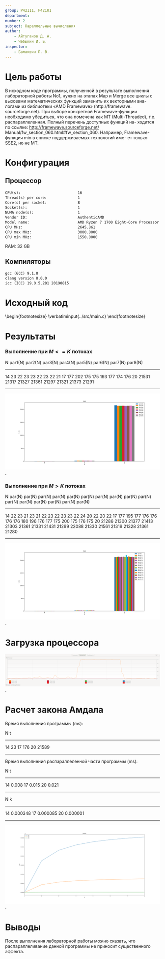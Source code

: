 ```yaml
---
group: P42111, P42101
department:
number: 2
subject: Параллельные вычисления
author:
    - Айтуганов Д. А.
    - Чебыкин И. Б.
inspector:
    - Балакшин П. В.
---
```


# Цель работы

В исходном коде программы, полученной в результате выполнения
лабораторной работы No1, нужно на этапах Map и Merge все циклы
с вызовами математических функций заменить их векторными ана-
логами из библиотеки «AMD Framewave» (http://framewave.
sourceforge.net). При выборе конкретной Framewave-функции
необходимо убедиться, что она помечена как MT (Multi-Threaded),
т.е. распараллеленная. Полный перечень доступных функций на-
ходится по ссылке: http://framewave.sourceforge.net/
Manual/fw_section_060.html#fw_section_060. Например,
Framewave-функция min в списке поддерживаемых технологий име-
ет только SSE2, но не MT.

# Конфигурация

## Процессор

```
CPU(s):                          16
Thread(s) per core:              1
Core(s) per socket:              8
Socket(s):                       1
NUMA node(s):                    1
Vendor ID:                       AuthenticAMD
Model name:                      AMD Ryzen 7 1700 Eight-Core Processor
CPU MHz:                         2645.861
CPU max MHz:                     3000.0000
CPU min MHz:                     1550.0000
```

RAM: 32 GB

## Компиляторы

```
gcc (GCC) 9.1.0
clang version 8.0.0
icc (ICC) 19.0.5.281 20190815
```

# Исходный код

\begin{footnotesize}
\verbatiminput{../src/main.c}
\end{footnotesize}

# Результаты

### Выполнение при $M <= K$ потоках

N   par1(N)  par2(N)  par3(N)  par4(N)  par5(N)  par6(N)  par7(N)  par8(N)
--  -------  -------  -------  -------  -------  -------  -------  ----------
14  23       22       23       23       22       23       22       21
17  177      202      175      175      193      177      174      176
20  21531    21317    21327    21361    21297    21321    21373    21291
--  -------  -------  -------  -------  -------  -------  -------  ----------

![.](8-threads.png)
.

### Выполнение при $M > K$ потоках

N   par(N)  par(N)  par(N)  par(N)  par(N)  par(N)  par(N)  par(N)  par(N)  par(N)  par(N)  par(N)  par(N)  par(N)  par(N)  par(N)
--  ------  ------  ------  ------  ------  ------  ------  ------  ------  ------  ------  ------  ------  ------  ------  ------
14  22      23      21      23      21      22      23      22      23      23      22      24      20      22      20      22
17  177     195     177     176     176     176     176     180     196     176     177     175     200     175     176     175
20  21286   21300   21377   21413   21303   21361   21331   21431   21299   22088   21330   21561   21319   21328   21361   21280
--  ------  ------  ------  ------  ------  ------  ------  ------  ------  ------  ------  ------  ------  ------  ------  ------

![.](16-threads.png)
.

# Загрузка процессора

![.](load.png)
.

# Расчет закона Амдала

Время выполнения программы (ms):

N  t
-- ------
14 23
17 176
20 21589
-- ------

Время выполнения распараллеленной части программы (ms):

N  t
-- ------
14 0.008
17 0.015
20 0.021
-- ------

N  k
-- --------
14 0.000348
17 0.000085
20 0.000001
-- ---------

![.](amdall.png)
.

# Выводы

После выполнения лабораторной работы можно сказать, что распараллеливание данной
программы не приносит существенного эффекта.
